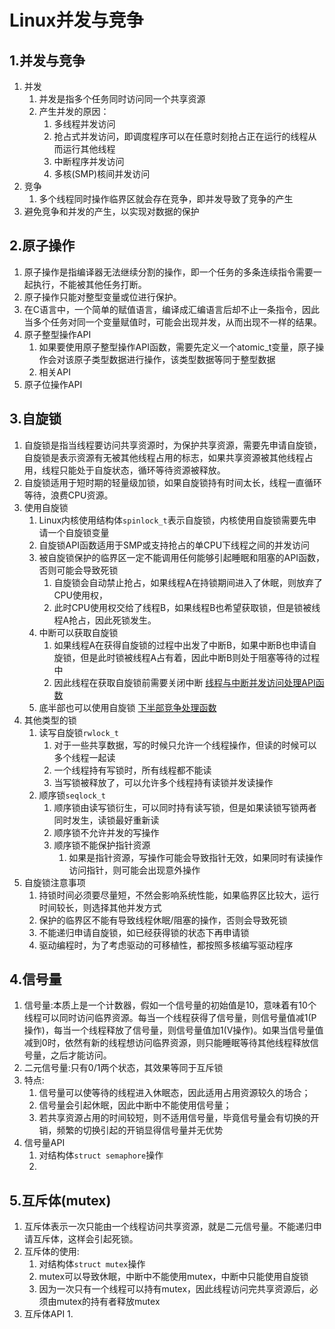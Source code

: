 # Linux并发与竞争
## 1.并发与竞争
1. 并发
   1. 并发是指多个任务同时访问同一个共享资源
   2. 产生并发的原因：
      1. 多线程并发访问
      2. 抢占式并发访问，即调度程序可以在任意时刻抢占正在运行的线程从而运行其他线程
      3. 中断程序并发访问
      4. 多核(SMP)核间并发访问
2. 竞争
   1. 多个线程同时操作临界区就会存在竞争，即并发导致了竞争的产生
3. 避免竞争和并发的产生，以实现对数据的保护

## 2.原子操作
1. 原子操作是指编译器无法继续分割的操作，即一个任务的多条连续指令需要一起执行，不能被其他任务打断。
2. 原子操作只能对整型变量或位进行保护。
3. 在C语言中，一个简单的赋值语言，编译成汇编语言后却不止一条指令，因此当多个任务对同一个变量赋值时，可能会出现并发，从而出现不一样的结果。
4. 原子整型操作API
   1. 如果要使用原子整型操作API函数，需要先定义一个atomic_t变量，原子操作会对该原子类型数据进行操作，该类型数据等同于整型数据
   2. 相关API
5. 原子位操作API


## 3.自旋锁
1. 自旋锁是指当线程要访问共享资源时，为保护共享资源，需要先申请自旋锁，自旋锁是表示资源有无被其他线程占用的标志，如果共享资源被其他线程占用，线程只能处于自旋状态，循环等待资源被释放。
2. 自旋锁适用于短时期的轻量级加锁，如果自旋锁持有时间太长，线程一直循环等待，浪费CPU资源。
3. 使用自旋锁
   1. Linux内核使用结构体`spinlock_t`表示自旋锁，内核使用自旋锁需要先申请一个自旋锁变量
   2. 自旋锁API函数适用于SMP或支持抢占的单CPU下线程之间的并发访问
   3. 被自旋锁保护的临界区一定不能调用任何能够引起睡眠和阻塞的API函数，否则可能会导致死锁
      1. 自旋锁会自动禁止抢占，如果线程A在持锁期间进入了休眠，则放弃了CPU使用权，
      2. 此时CPU使用权交给了线程B，如果线程B也希望获取锁，但是锁被线程A抢占，因此死锁发生。
   4. 中断可以获取自旋锁
      1. 如果线程A在获得自旋锁的过程中出发了中断B，如果中断B也申请自旋锁，但是此时锁被线程A占有着，因此中断B则处于阻塞等待的过程中
      2. 因此线程在获取自旋锁前需要关闭中断
        [线程与中断并发访问处理API函数]()
    5. 底半部也可以使用自旋锁
        [下半部竞争处理函数]()
4. 其他类型的锁
   1. 读写自旋锁`rwlock_t`
      1. 对于一些共享数据，写的时候只允许一个线程操作，但读的时候可以多个线程一起读
      2. 一个线程持有写锁时，所有线程都不能读
      3. 当写锁被释放了，可以允许多个线程持有读锁并发读操作
   2. 顺序锁`seqlock_t`
      1. 顺序锁由读写锁衍生，可以同时持有读写锁，但是如果读锁写锁两者同时发生，读锁最好重新读
      2. 顺序锁不允许并发的写操作
      3. 顺序锁不能保护指针资源
         1. 如果是指针资源，写操作可能会导致指针无效，如果同时有读操作访问指针，则可能会出现意外操作
5. 自旋锁注意事项
   1. 持锁时间必须要尽量短，不然会影响系统性能，如果临界区比较大，运行时间较长，则选择其他并发方式
   2. 保护的临界区不能有导致线程休眠/阻塞的操作，否则会导致死锁
   3. 不能递归申请自旋锁，如已经获得锁的状态下再申请锁
   4. 驱动编程时，为了考虑驱动的可移植性，都按照多核编写驱动程序

## 4.信号量
1. 信号量:本质上是一个计数器，假如一个信号量的初始值是10，意味着有10个线程可以同时访问临界资源。每当一个线程获得了信号量，则信号量值减1(P操作)，每当一个线程释放了信号量，则信号量值加1(V操作)。如果当信号量值减到0时，依然有新的线程想访问临界资源，则只能睡眠等待其他线程释放信号量，之后才能访问。
2. 二元信号量:只有0/1两个状态，其效果等同于互斥锁
3. 特点:
   1. 信号量可以使等待的线程进入休眠态，因此适用占用资源较久的场合；
   2. 信号量会引起休眠，因此中断中不能使用信号量；
   3. 若共享资源占用的时间较短，则不适用信号量，毕竟信号量会有切换的开销，频繁的切换引起的开销显得信号量并无优势
4. 信号量API
   1. 对结构体`struct semaphore`操作
   2. 

## 5.互斥体(mutex)
1. 互斥体表示一次只能由一个线程访问共享资源，就是二元信号量。不能递归申请互斥体，这样会引起死锁。
2. 互斥体的使用:
   1. 对结构体`struct mutex`操作
   2. mutex可以导致休眠，中断中不能使用mutex，中断中只能使用自旋锁
   3. 因为一次只有一个线程可以持有mutex，因此线程访问完共享资源后，必须由mutex的持有者释放mutex
3. 互斥体API
   1. 
